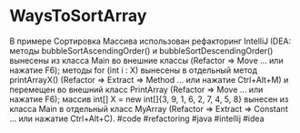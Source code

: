 # WaysToSortArray
В примере Сортировка Массива использован рефакторинг IntelliJ IDEA: 
методы bubbleSortAscendingOrder() и bubbleSortDescendingOrder() вынесены из класса Main во внешние классы (Refactor => Move ... или нажатие F6); 
методы for (int i : X) вынесены в отдельный метод printArrayX() (Refactor => Extract => Method ... или нажатие Ctrl+Alt+M) и перемещен во внешний класс PrintArray (Refactor => Move ... или нажатие F6); 
массив int[] X = new int[]{3, 9, 1, 6, 2, 7, 4, 5, 8} вынесен  из класса Main в отдельный класс MyArray (Refactor => Extract => Constant ... или нажатие Ctrl+Alt+C). 
#code 
#refactoring 
#java 
#intellij 
#idea
